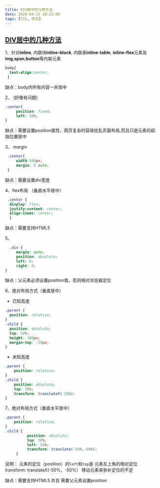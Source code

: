 ```yaml
---
title: DIV居中的几种方法
date: 2020-04-15 10:22:00
tags: [CSS, 样式]
---
```


## [DIV居中的几种方法](https://www.cnblogs.com/ones/p/4362531.html)

1、针对**inline**, 内联块**inline-block**, 内联表**inline-table**, **inline-flex**元素及**img**,**span**,**button**等内联元素

```css
body{  
  text-align:center;  
 } 
```

缺点：body内所有内容一并居中

2、  (好像有问题)

```css
.center{
     position: fixed;
     left: 50%;
}
```

缺点：需要设置position属性，网页复杂时容易扰乱页面布局,而且只是元素的起始位置居中

3、 margin

```css
 .center{
     width:500px;
     margin: 0 auto;
 }
```

缺点：需要设置div宽度

4、flex布局 （垂直水平居中）

```css
 .center {  
  display: flex;  
  justify-content: center;  
  align-items: center;  
  } 
```

缺点：需要支持HTML5

5、

```css
  .div {
     margin: auto;
     position: absolute;
     left: 0;
     right: 0;
} 
```

缺点：父元素必须设置position值，否则相对浏览器定位

6、绝对布局方式（垂直居中）

- 已知高度

```css
.parent {
  position: relative;
}
.child {
  position: absolute;
  top: 50%;
  height: 100px;
  margin-top: -50px; 
}
```

- 未知高度

```css
.parent {
    position: relative;
}
.child {
    position: absolute;
    top: 50%;
    transform: translateY(-50%);
}
```

7、绝对布局方式（垂直水平居中）

```css
.parent {
    position: relative;
}
.child {
          position: absolute;  
          top: 50%;      
          left: 50%;
          transform: translate(-50%,-50%); 
     }
```

说明： 元素的定位（position）的`left`和`top`是 元素左上角的相对定位
           transform: translateX(-50%，-50%） 移动元素来弥补定位的不足

缺点：需要支持HTML5 并且 需要父元素设置position

